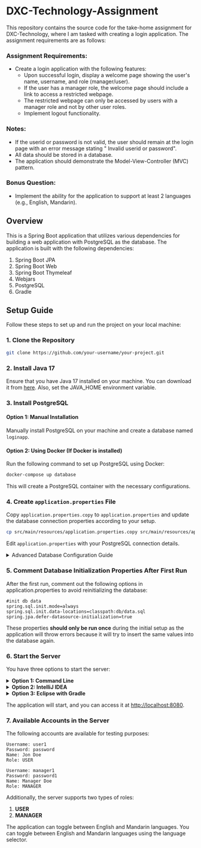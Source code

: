 # DXC-Technology-Assignment

This repository contains the source code for the take-home assignment for DXC-Technology, where I am tasked with
creating a login application. The assignment requirements are as follows:

### Assignment Requirements:

- Create a login application with the following features:
    - Upon successful login, display a welcome page showing the user's name, username, and role (manager/user).
    - If the user has a manager role, the welcome page should include a link to access a restricted webpage.
    - The restricted webpage can only be accessed by users with a manager role and not by other user roles.
    - Implement logout functionality.

### Notes:

- If the userid or password is not valid, the user should remain at the login page with an error message stating "
  Invalid userid or password".
- All data should be stored in a database.
- The application should demonstrate the Model-View-Controller (MVC) pattern.

### Bonus Question:

- Implement the ability for the application to support at least 2 languages (e.g., English, Mandarin).

## Overview

This is a Spring Boot application that utilizes various dependencies for building a web application with PostgreSQL as
the database. The application is built with the following dependencies:

1. Spring Boot JPA
2. Spring Boot Web
3. Spring Boot Thymeleaf
4. Webjars
5. PostgreSQL
6. Gradle

## Setup Guide

Follow these steps to set up and run the project on your local machine:

### 1. Clone the Repository

```bash
git clone https://github.com/your-username/your-project.git
```

### 2. Install Java 17

Ensure that you have Java 17 installed on your machine. You can download it
from [here](https://www.oracle.com/java/technologies/downloads/#java17). Also, set the JAVA_HOME environment
variable.

### 3. Install PostgreSQL

#### Option 1: Manual Installation

Manually install PostgreSQL on your machine and create a database named `loginapp`.

#### Option 2: Using Docker (If Docker is installed)

Run the following command to set up PostgreSQL using Docker:

```bash
docker-compose up database
```

This will create a PostgreSQL container with the necessary configurations.

### 4. Create `application.properties` File

Copy `application.properties.copy` to `application.properties` and update the database connection properties according
to your setup.

```bash
cp src/main/resources/application.properties.copy src/main/resources/application.properties
```

Edit `application.properties` with your PostgreSQL connection details.

<details>

<summary>Advanced Database Configuration Guide</summary>

#### 4.1 Advanced Database Configuration Guide

If you choose to use Docker for PostgreSQL and wish to customize the database configuration, follow these advanced
steps:

##### 4.1.1 Modify Docker Compose Environment Variables

Open the `docker-compose.yml` file and locate the `environment` section. You can modify the values
of `POSTGRES_USER`, `POSTGRES_PASSWORD`, and `POSTGRES_DB` to your preferred values.

```yaml
environment:
  POSTGRES_USER: your_custom_username
  POSTGRES_PASSWORD: your_custom_password
  POSTGRES_DB: your_custom_database
```

##### 4.1.2 Update `application.properties` accordingly

If you have modified the environment values mentioned above, you must update the `application.properties` file with the
corresponding database connection properties. Replace `your_custom_database`, `your_custom_username`,
and `your_custom_password` with the values you set in the `docker-compose.yml` file.

```properties
# Replace your_custom_database with the database name defined in the docker-compose file
spring.datasource.url=jdbc:postgresql://localhost:5432/your_custom_database
spring.datasource.username=your_custom_username
spring.datasource.password=your_custom_password
```

</details>

### 5. Comment Database Initialization Properties After First Run

After the first run, comment out the following options in application.properties to avoid reinitializing the database:

```properties
#init db data
spring.sql.init.mode=always
spring.sql.init.data-locations=classpath:db/data.sql
spring.jpa.defer-datasource-initialization=true
```

These properties **should only be run once** during the initial setup as the application will throw errors because it
will try to insert the same values into the database again.

### 6. Start the Server

You have three options to start the server:

<details>
  <summary><b>Option 1: Command Line</b></summary>

- **Option 1a: Command Line (Bash)**
  Navigate to the project root and run the following Gradle command:

    ```bash
    ./gradlew bootRun
    ```

- **Option 1b: Command Line (Windows)**
  Navigate to the project root and run the following Gradle command:

  ```cmd
  gradlew.bat bootRun
  ```

</details>

<details>

<summary><b>Option 2: IntelliJ IDEA</b></summary>

If you prefer to run the server from IntelliJ, follow these steps:

1. **Open IntelliJ IDEA**
    - Launch IntelliJ IDEA and open your project.

2. **Ensure Gradle Plugin is Installed**
    - Make sure the Gradle plugin is installed in IntelliJ. You can check this in `File` -> `Settings` (
      or `IntelliJ IDEA` -> `Preferences` on macOS) -> `Plugins`. Look for "Gradle" in the list of installed plugins.

3. **Create a Run Configuration**
    - To create a custom run configuration:
        - Navigate to `Run` -> `Edit Configurations`.
        - Click on the `+` icon in the top-left corner and choose `Gradle`.
        - Set the `Name` to a meaningful value.
        - In the `Gradle project` field, select your project.
        - In the `Tasks` field, enter `bootRun`.
        - Click `OK` to save the configuration.
        -
4. **Run the Application**
    - You can now run the application using the created Gradle run configuration:
        - Click on the green `Run` icon in the top-right corner.
        - Select the Gradle run configuration you just created.
        - Click `Run`.

</details>

<details>
<summary><b>Option 3: Eclipse with Gradle</b></summary>

If you prefer to run the server from Eclipse using Gradle, follow these steps:

1. **Open Eclipse**
    - Launch Eclipse and open your project.

2. **Ensure Buildship (Gradle Integration) is Installed**
    - Make sure the Buildship plugin (Gradle Integration for Eclipse) is installed in Eclipse. You can check this by
      going to `Help` -> `Eclipse Marketplace` and searching for "Buildship". Install it if not already installed.

3. **Import Gradle Project**
    - Right-click in the `Project Explorer` or `Navigator` view and choose `Import`.
    - Select `Gradle` -> `Existing Gradle Project`.
    - Browse to the root directory of your Gradle project and click `Finish`.

4. **Run `bootRun` Task**
    - In the `Gradle Tasks` view, open `your-project` -> `Tasks` -> `application` -> `bootRun`.
    - Double-click on `bootRun` to run the application.

5. **Create a Run Configuration (Optional)**
    - To create a custom run configuration:
        - Right-click on your project and choose `Run As` -> `Run Configurations`.
        - In the left panel, right-click on `Gradle Project` and choose `New Configuration`.
        - Set the `Name` to a meaningful value.
        - In the `Gradle Tasks` tab, enter `bootRun` in the `Gradle Tasks` field.
        - Click `Apply` and `Run`.

6. **Run the Application**
    - You can now run the application using the created Gradle run configuration:
        - Click on the green `Run` icon in the top toolbar.
        - Select the Gradle run configuration you just created.
        - Click `Run`.

</details>

The application will start, and you can access it at [http://localhost:8080](http://localhost:8080).

### 7. Available Accounts in the Server

The following accounts are available for testing purposes:

```
Username: user1
Password: password
Name: Jon Doe
Role: USER

Username: manager1
Password: password1
Name: Manager Doe
Role: MANAGER
```

Additionally, the server supports two types of roles:

1. **USER**
2. **MANAGER**

The application can toggle between English and Mandarin languages. You can toggle between English and Mandarin languages
using the language selector.
